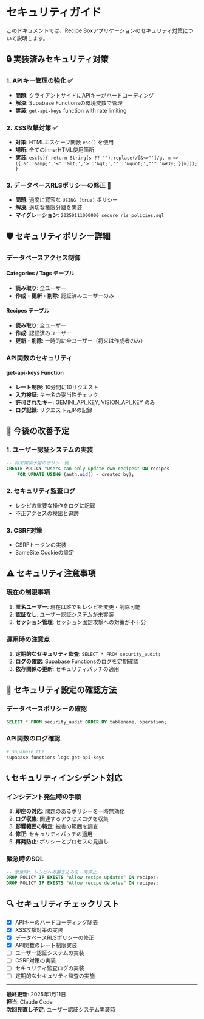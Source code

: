 # セキュリティガイド

このドキュメントでは、Recipe Boxアプリケーションのセキュリティ対策について説明します。

## 🔒 実装済みセキュリティ対策

### 1. APIキー管理の強化 ✅
- **問題**: クライアントサイドにAPIキーがハードコーディング
- **解決**: Supabase Functionsの環境変数で管理
- **実装**: `get-api-keys` function with rate limiting

### 2. XSS攻撃対策 ✅
- **対策**: HTMLエスケープ関数 `esc()` を使用
- **場所**: 全てのinnerHTML使用箇所
- **実装**: `esc(s){ return String(s ?? '').replace(/[&<>"']/g, m => ({'&':'&amp;','<':'&lt;','>':'&gt;','"':'&quot;',"'":'&#39;'}[m])); }`

### 3. データベースRLSポリシーの修正 🔄
- **問題**: 過度に寛容な `USING (true)` ポリシー
- **解決**: 適切な権限分離を実装
- **マイグレーション**: `20250111000000_secure_rls_policies.sql`

## 🛡️ セキュリティポリシー詳細

### データベースアクセス制御

#### Categories / Tags テーブル
- **読み取り**: 全ユーザー
- **作成・更新・削除**: 認証済みユーザーのみ

#### Recipes テーブル
- **読み取り**: 全ユーザー
- **作成**: 認証済みユーザー
- **更新・削除**: 一時的に全ユーザー（将来は作成者のみ）

### API関数のセキュリティ

#### get-api-keys Function
- **レート制限**: 10分間に10リクエスト
- **入力検証**: キー名の妥当性チェック
- **許可されたキー**: GEMINI_API_KEY, VISION_API_KEY のみ
- **ログ記録**: リクエスト元IPの記録

## 🚀 今後の改善予定

### 1. ユーザー認証システムの実装
```sql
-- 将来実装予定のポリシー例
CREATE POLICY "Users can only update own recipes" ON recipes
    FOR UPDATE USING (auth.uid() = created_by);
```

### 2. セキュリティ監査ログ
- レシピの重要な操作をログに記録
- 不正アクセスの検出と追跡

### 3. CSRF対策
- CSRFトークンの実装
- SameSite Cookieの設定

## ⚠️ セキュリティ注意事項

### 現在の制限事項
1. **匿名ユーザー**: 現在は誰でもレシピを変更・削除可能
2. **認証なし**: ユーザー認証システムが未実装
3. **セッション管理**: セッション固定攻撃への対策が不十分

### 運用時の注意点
1. **定期的なセキュリティ監査**: `SELECT * FROM security_audit;`
2. **ログの確認**: Supabase Functionsのログを定期確認
3. **依存関係の更新**: セキュリティパッチの適用

## 🔧 セキュリティ設定の確認方法

### データベースポリシーの確認
```sql
SELECT * FROM security_audit ORDER BY tablename, operation;
```

### API関数のログ確認
```bash
# Supabase CLI
supabase functions logs get-api-keys
```

## 📞 セキュリティインシデント対応

### インシデント発生時の手順
1. **即座の対応**: 問題のあるポリシーを一時無効化
2. **ログ収集**: 関連するアクセスログを収集
3. **影響範囲の特定**: 被害の範囲を調査
4. **修正**: セキュリティパッチの適用
5. **再発防止**: ポリシーとプロセスの見直し

### 緊急時のSQL
```sql
-- 緊急時: レシピへの書き込みを一時停止
DROP POLICY IF EXISTS "Allow recipe updates" ON recipes;
DROP POLICY IF EXISTS "Allow recipe deletes" ON recipes;
```

## 🔍 セキュリティチェックリスト

- [x] APIキーのハードコーディング除去
- [x] XSS攻撃対策の実装
- [x] データベースRLSポリシーの修正
- [x] API関数のレート制限実装
- [ ] ユーザー認証システムの実装
- [ ] CSRF対策の実装
- [ ] セキュリティ監査ログの実装
- [ ] 定期的なセキュリティ監査の実施

---

**最終更新**: 2025年1月11日  
**担当**: Claude Code  
**次回見直し予定**: ユーザー認証システム実装時